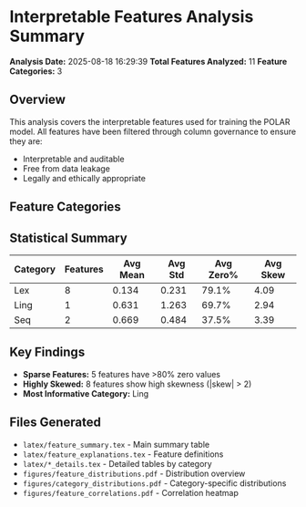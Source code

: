 # Interpretable Features Analysis Summary

**Analysis Date:** 2025-08-18 16:29:39
**Total Features Analyzed:** 11
**Feature Categories:** 3

## Overview

This analysis covers the interpretable features used for training the POLAR model.
All features have been filtered through column governance to ensure they are:
- Interpretable and auditable
- Free from data leakage
- Legally and ethically appropriate

## Feature Categories

## Statistical Summary

| Category | Features | Avg Mean | Avg Std | Avg Zero% | Avg Skew |
|----------|----------|----------|---------|-----------|----------|
| Lex | 8 | 0.134 | 0.231 | 79.1% | 4.09 |
| Ling | 1 | 0.631 | 1.263 | 69.7% | 2.94 |
| Seq | 2 | 0.669 | 0.484 | 37.5% | 3.39 |

## Key Findings

- **Sparse Features:** 5 features have >80% zero values
- **Highly Skewed:** 8 features show high skewness (|skew| > 2)
- **Most Informative Category:** Ling

## Files Generated

- `latex/feature_summary.tex` - Main summary table
- `latex/feature_explanations.tex` - Feature definitions
- `latex/*_details.tex` - Detailed tables by category
- `figures/feature_distributions.pdf` - Distribution overview
- `figures/category_distributions.pdf` - Category-specific distributions
- `figures/feature_correlations.pdf` - Correlation heatmap
